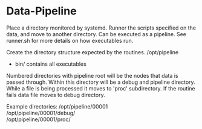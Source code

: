 # Data-Pipeline

Place a directory monitored by systemd. Runner the scripts specified on the data, and move to another directory. Can be executed as a pipeline.  See runner.sh for more details on how executables run.

Create the directory structure expected by the routines.
/opt/pipeline  
  - bin/ contains all executables

Numbered directories with pipeline root will be the nodes that data is passed through. Within this directory will be a debug and pipeline directory. While a file is being processed it moves to 'proc' subdirectory. If the routine fails data file moves to debug directory.
  
Example directories:
/opt/pipeline/00001  
/opt/pipeline/00001/debug/  
/opt/pipeline/00001/proc/  

